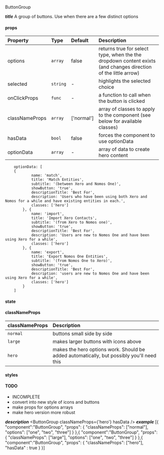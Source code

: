 ButtonGroup

*****title*****
A group of buttons. Use when there are a few distinct options 

#### props
|Property				|	Type					|	Default		|	Description
:---------------|:--------------|:----------|:--------------------------------
options					|	`array`				|	false			|	returns true for select type, when the the dropdown content exixts (and changes direction of the little arrow)
selected				|	`string`			|	-					|	highlights the selected choice
onClickProps		|	`func`				|	-					|	a function to call when the button is clicked
classNameProps	|	`array`				| ['normal']|	array of classes to apply to the component (see below for available classes)
hasData					|	`bool`				|	false			|	forces the component to use optionData
optionData			|	`array`				|	-					|	array of data to create hero content

		optionData: [
	  	{
				name: 'match',
				title: 'Match Entities',
				subtitle: '(between Xero and Nomos One)',
				showButton: 'true',
				descriptionTitle: 'Best For',
				description: 'Users who have been using both Xero and Nomos for a while and have existing entities in each.',
				classes: ['hero']
			}, {
				name: 'import',
				title: 'Import Xero Contacts',
				subtitle: '(from Xero to Nomos one)',
				showButton: 'true',
				descriptionTitle: 'Best For',
				description: 'Users are new to Nomos One and have been using Xero for a while',
				classes: ['hero']
			}, {
				name: 'export',
				title: 'Export Nomos One Entities',
				subtitle: '(from Nomos One to Xero)',
				showButton: 'true',
				descriptionTitle: 'Best For',
				description: 'users are new to Nomos One and have been using Xero for a while',
				classes: ['hero']
			}
		]
			
#### state
#### classNameProps
|classNameProps		|	Description
:-----------------------|:--------------------------------
`normal`	| buttons small side by side
`large`	| makes larger buttons with icons above
`hero`	| makes the hero options work. Should be added automatically, but possibly you'll need this

#### styles
#### TODO
- INCOMPLETE
- convert into new style of icons and buttons
- make props for options arrays
- make hero version more robust

*****description*****
<ButtonGroup />
<ButtonGroup classNameProps={'hero'} hasData />
*****example*****
[{
	"component":"ButtonGroup",
	"props": {
		"classNameProps": ["normal"],
		"options": ["one", "two", "three"]
	}
},{
	"component":"ButtonGroup",
	"props": {
		"classNameProps": ["large"],
		"options": ["one", "two", "three"]
	}
},{
	"component":"ButtonGroup",
	"props": {
		"classNameProps": ["hero"],
		"hasData" : true
	}
}]